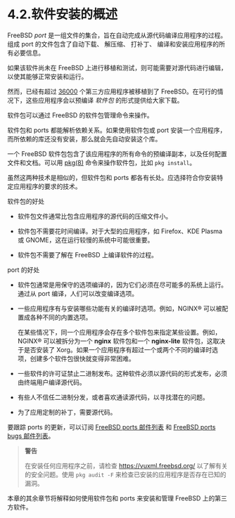 # 4.2.软件安装的概述

FreeBSD _port_ 是一组文件的集合，旨在自动完成从源代码编译应用程序的过程。组成 port 的文件包含了自动下载、 解压缩、 打补丁、 编译和安装应用程序的所有必要信息。

如果该软件尚未在 FreeBSD 上进行移植和测试，则可能需要对源代码进行编辑，以使其能够正常安装和运行。

然而，已经有超过 [36000](https://www.freebsd.org/ports/) 个第三方应用程序被移植到了 FreeBSD。在可行的情况下，这些应用程序会以预编译 _软件包_ 的形式提供给大家下载。

软件包可以通过 FreeBSD 的软件包管理命令来操作。

软件包和 ports 都能解析依赖关系。如果使用软件包或 port 安装一个应用程序，而所依赖的库还没有安装，那么就会先自动安装这个库。

一个 FreeBSD 软件包包含了该应用程序的所有命令的预编译副本，以及任何配置文件和文档。可以用 [pkg(8)](https://www.freebsd.org/cgi/man.cgi?query=pkg&sektion=8&format=html) 命令来操作软件包，比如 `pkg install`。

虽然这两种技术是相似的，但软件包和 ports 都各有长处。应选择符合你安装特定应用程序的要求的技术。

软件包的好处

- 软件包文件通常比包含应用程序的源代码的压缩文件小。

- 软件包不需要花时间编译。对于大型的应用程序，如 Firefox、KDE Plasma 或 GNOME，这在运行较慢的系统中可能很重要。

- 软件包不需要了解在 FreeBSD 上编译软件的过程。

port 的好处

- 软件包通常是用保守的选项编译的，因为它们必须在尽可能多的系统上运行。通过从 port 编译，人们可以改变编译选项。

- 一些应用程序有与安装哪些功能有关的编译时选项。例如，NGINX® 可以被配置成各种不同的内置选项。

  在某些情况下，同一个应用程序会存在多个软件包来指定某些设置。例如，NGINX® 可以被拆分为一个 **nginx** 软件包和一个 **nginx-lite** 软件包，这取决于是否安装了 Xorg。如果一个应用程序有超过一个或两个不同的编译时选项，创建多个软件包很快就变得非常困难。

- 一些软件的许可证禁止二进制发布。这种软件必须以源代码的形式发布，必须由终端用户编译源代码。

- 有些人不信任二进制分发，或者喜欢通读源代码，以寻找潜在的问题。

- 为了应用定制的补丁，需要源代码。

要跟踪 ports 的更新，可以订阅 [FreeBSD ports 邮件列表](https://lists.freebsd.org/subscription/freebsd-ports) 和 [FreeBSD ports bugs 邮件列表](https://lists.freebsd.org/subscription/freebsd-ports-bugs)。

> **警告**
>
> 在安装任何应用程序之前，请检查 <https://vuxml.freebsd.org/> 以了解有关的安全问题。使用 `pkg audit -F` 来检查已安装的应用程序是否存在已知的漏洞。

本章的其余章节将解释如何使用软件包和 ports 来安装和管理 FreeBSD 上的第三方软件。
